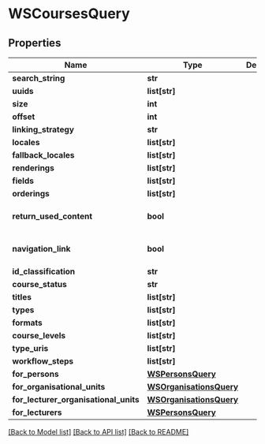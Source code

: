 # WSCoursesQuery

## Properties
Name | Type | Description | Notes
------------ | ------------- | ------------- | -------------
**search_string** | **str** |  | [optional] 
**uuids** | **list[str]** |  | [optional] 
**size** | **int** |  | [optional] 
**offset** | **int** |  | [optional] 
**linking_strategy** | **str** |  | [optional] 
**locales** | **list[str]** |  | [optional] 
**fallback_locales** | **list[str]** |  | [optional] 
**renderings** | **list[str]** |  | [optional] 
**fields** | **list[str]** |  | [optional] 
**orderings** | **list[str]** |  | [optional] 
**return_used_content** | **bool** |  | [optional] [default to False]
**navigation_link** | **bool** |  | [optional] [default to False]
**id_classification** | **str** |  | [optional] 
**course_status** | **str** |  | [optional] 
**titles** | **list[str]** |  | [optional] 
**types** | **list[str]** |  | [optional] 
**formats** | **list[str]** |  | [optional] 
**course_levels** | **list[str]** |  | [optional] 
**type_uris** | **list[str]** |  | [optional] 
**workflow_steps** | **list[str]** |  | [optional] 
**for_persons** | [**WSPersonsQuery**](WSPersonsQuery.md) |  | [optional] 
**for_organisational_units** | [**WSOrganisationsQuery**](WSOrganisationsQuery.md) |  | [optional] 
**for_lecturer_organisational_units** | [**WSOrganisationsQuery**](WSOrganisationsQuery.md) |  | [optional] 
**for_lecturers** | [**WSPersonsQuery**](WSPersonsQuery.md) |  | [optional] 

[[Back to Model list]](../README.md#documentation-for-models) [[Back to API list]](../README.md#documentation-for-api-endpoints) [[Back to README]](../README.md)


